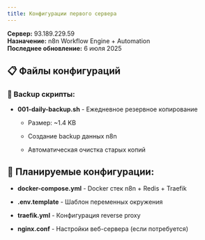 ```yaml
---
title: Конфигурации первого сервера
---
```


**Сервер:** 93\.189.229.59\
**Назначение:** n8n Workflow Engine + Automation\
**Последнее обновление:** 6 июля 2025

## 📋 Файлы конфигураций

### 🔧 Backup скрипты:

-  **001-daily-backup.sh** - Ежедневное резервное копирование

   -  Размер: \~1.4 KB

   -  Создание backup данных n8n

   -  Автоматическая очистка старых копий

## 🎯 Планируемые конфигурации:

-  **docker-compose.yml** - Docker стек n8n + Redis + Traefik

-  **.env.template** - Шаблон переменных окружения

-  **traefik.yml** - Конфигурация reverse proxy

-  **nginx.conf** - Настройки веб-сервера (если потребуется)